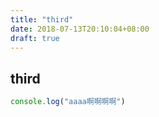 ```yaml
---
title: "third"
date: 2018-07-13T20:10:04+08:00
draft: true   
---
```


## third

```js
console.log("aaaa啊啊啊啊")
```

